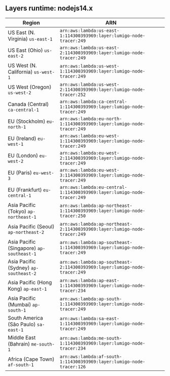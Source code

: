Layers runtime: nodejs14.x
----
| Region | ARN |
| --- | --- |
|US East (N. Virginia)  `us-east-1`|`arn:aws:lambda:us-east-1:114300393969:layer:lumigo-node-tracer:249`|
|US East (Ohio)  `us-east-2`|`arn:aws:lambda:us-east-2:114300393969:layer:lumigo-node-tracer:249`|
|US West (N. California)  `us-west-1`|`arn:aws:lambda:us-west-1:114300393969:layer:lumigo-node-tracer:249`|
|US West (Oregon)  `us-west-2`|`arn:aws:lambda:us-west-2:114300393969:layer:lumigo-node-tracer:252`|
|Canada (Central)  `ca-central-1`|`arn:aws:lambda:ca-central-1:114300393969:layer:lumigo-node-tracer:249`|
|EU (Stockholm)  `eu-north-1`|`arn:aws:lambda:eu-north-1:114300393969:layer:lumigo-node-tracer:249`|
|EU (Ireland)  `eu-west-1`|`arn:aws:lambda:eu-west-1:114300393969:layer:lumigo-node-tracer:249`|
|EU (London)  `eu-west-2`|`arn:aws:lambda:eu-west-2:114300393969:layer:lumigo-node-tracer:249`|
|EU (Paris)  `eu-west-3`|`arn:aws:lambda:eu-west-3:114300393969:layer:lumigo-node-tracer:249`|
|EU (Frankfurt)  `eu-central-1`|`arn:aws:lambda:eu-central-1:114300393969:layer:lumigo-node-tracer:249`|
|Asia Pacific (Tokyo)  `ap-northeast-1`|`arn:aws:lambda:ap-northeast-1:114300393969:layer:lumigo-node-tracer:250`|
|Asia Pacific (Seoul)  `ap-northeast-2`|`arn:aws:lambda:ap-northeast-2:114300393969:layer:lumigo-node-tracer:249`|
|Asia Pacific (Singapore)  `ap-southeast-1`|`arn:aws:lambda:ap-southeast-1:114300393969:layer:lumigo-node-tracer:249`|
|Asia Pacific (Sydney)  `ap-southeast-2`|`arn:aws:lambda:ap-southeast-2:114300393969:layer:lumigo-node-tracer:249`|
|Asia Pacific (Hong Kong)  `ap-east-1`|`arn:aws:lambda:ap-east-1:114300393969:layer:lumigo-node-tracer:234`|
|Asia Pacific (Mumbai)  `ap-south-1`|`arn:aws:lambda:ap-south-1:114300393969:layer:lumigo-node-tracer:249`|
|South America (São Paulo)  `sa-east-1`|`arn:aws:lambda:sa-east-1:114300393969:layer:lumigo-node-tracer:249`|
|Middle East (Bahrain)  `me-south-1`|`arn:aws:lambda:me-south-1:114300393969:layer:lumigo-node-tracer:234`|
|Africa (Cape Town)  `af-south-1`|`arn:aws:lambda:af-south-1:114300393969:layer:lumigo-node-tracer:126`|

